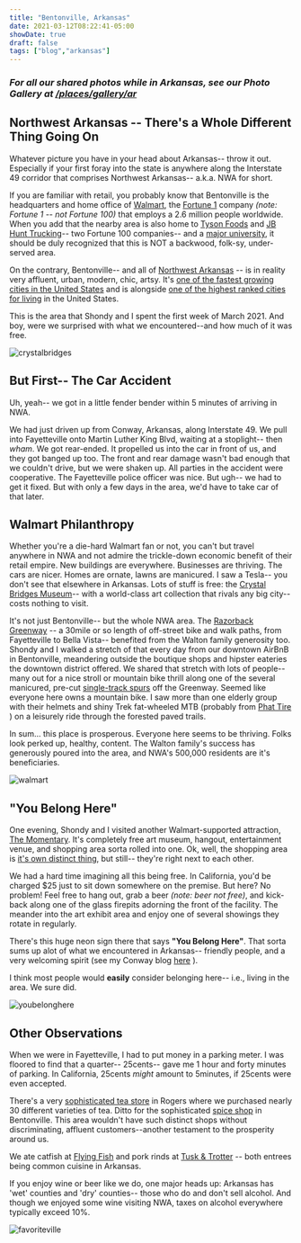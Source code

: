 ```yaml
---
title: "Bentonville, Arkansas"
date: 2021-03-12T08:22:41-05:00
showDate: true
draft: false
tags: ["blog","arkansas"]
---
```


### *For all our shared photos while in Arkansas, see our Photo Gallery at [/places/gallery/ar](/places/gallery/ar)*

## Northwest Arkansas -- There's a Whole Different Thing Going On
Whatever picture you have in your head about Arkansas-- throw it out.   Especially if your first foray into the state is anywhere along the Interstate 49 corridor that comprises Northwest Arkansas-- a.k.a. NWA for short.  

If you are familiar with retail, you probably know that Bentonville is the headquarters and home office of [Walmart](https://walmart.com), the [Fortune 1](https://fortune.com/company/walmart/fortune500/) company *(note: Fortune 1 -- not Fortune 100)* that employs a 2.6 million people worldwide.   When you add that the nearby area is also home to [Tyson Foods](https://www.tysonfoods.com/) and [JB Hunt Trucking](https://www.jbhunt.com/)-- two Fortune 100 companies-- and a [major university](https://www.uark.edu/), it should be duly recognized that this is NOT a backwood, folk-sy, under-served area.

On the contrary, Bentonville-- and all of [Northwest Arkansas](https://findingnwa.com/) -- is in reality very affluent, urban, modern, chic, artsy.  It's [one of the fastest growing cities in the United States](https://nwacouncil.org/2020/05/21/bentonville-ranks-as-nations-5th-fastest-growing-city/) and is alongside [one of the highest ranked cities for living](https://realestate.usnews.com/places/arkansas/fayetteville) in the United States.  

This is the area that Shondy and I spent the first week of March 2021.  And boy, were we surprised with what we encountered--and how much of it was free.

![crystalbridges](/places/gallery/ar/ar_19.jpg)

## But First-- The Car Accident
Uh, yeah-- we got in a little fender bender within 5 minutes of arriving in NWA.  

We had just driven up from Conway, Arkansas, along Interstate 49.  We pull into Fayetteville onto Martin Luther King Blvd, waiting at a stoplight-- then *wham*.  We got rear-ended.  It propelled us into the car in front of us, and they got banged up too.   The front and rear damage wasn't bad enough that we couldn't drive, but we were shaken up.   All parties in the accident were cooperative.  The Fayetteville police officer was nice.   But ugh-- we had to get it fixed.  But with only a few days in the area, we'd have to take car of that later.

## Walmart Philanthropy
Whether you're a die-hard Walmart fan or not, you can't but travel anywhere in NWA and not admire the trickle-down economic benefit of their retail empire.  New buildings are everywhere.  Businesses are thriving.  The cars are nicer.  Homes are ornate, lawns are manicured.  I saw a Tesla-- you don't see that elsewhere in Arkansas.  Lots of stuff is free: the [Crystal Bridges Museum](https://crystalbridges.org/)-- with a world-class art collection that rivals any big city-- costs nothing to visit.  

It's not just Bentonville-- but the whole NWA area.  The [Razorback Greenway](https://www.nwarpc.org/razorback-regional-greenway/) -- a 30mile or so length of off-street bike and walk paths, from Fayetteville to Bella Vista-- benefited from the Walton family generosity too.  Shondy and I walked a stretch of that every day from our downtown AirBnB in Bentonville, meandering outside the boutique shops and hipster eateries the downtown district offered.  We shared that stretch with lots of people-- many out for a nice stroll or mountain bike thrill along one of the several manicured, pre-cut [single-track spurs](https://www.oztrails.com/trail-locations/slaughter-pen/) off the Greenway.   Seemed like everyone here owns a mountain bike. I saw more than one elderly group with their helmets and shiny Trek fat-wheeled MTB (probably from [Phat Tire](https://www.phattirebikeshop.com/) ) on a leisurely ride through the forested paved trails.

In sum... this place is prosperous.  Everyone here seems to be thriving.  Folks look perked up, healthy, content.  The Walton family's success has generously poured into the area, and NWA's 500,000 residents are it's beneficiaries.

![walmart](/places/gallery/ar/ar_31.jpg)


## "You Belong Here"
One evening, Shondy and I visited another Walmart-supported attraction, [The Momentary](https://themomentary.org/).  It's completely free art museum, hangout, entertainment venue, and shopping area sorta rolled into one.  Ok, well, the shopping area is [it's own distinct thing](http://www.8stmarket.com/), but still-- they're right next to each other.

We had a hard time imagining all this being free.   In California, you'd be charged $25 just to sit down somewhere on the premise.  But 
here?  No problem!  Feel free to hang out, grab a beer *(note: beer not free)*, and kick-back along one of the glass firepits adorning 
the front of the facility.  The meander into the art exhibit area and enjoy one of several showings they rotate in regularly.

There's this huge neon sign there that says **"You Belong Here"**.   That sorta sums up alot of what we encountered in Arkansas-- friendly people, and a very welcoming spirit (see my Conway blog [here](/places/posts/conway-ar/) ).

I think most people would **easily** consider belonging here-- i.e., living in the area.  We sure did.

![youbelonghere](/places/gallery/ar/ar_27.jpg)


## Other Observations
When we were in Fayetteville, I had to put money in a parking meter.  I was floored to find that a quarter-- 25cents-- gave me 1 hour and forty minutes of parking.   In California, 25cents *might* amount to 5minutes, if 25cents were even accepted.

There's a very [sophisticated tea store](https://savoytea.com/) in Rogers where we purchased nearly 30 different varieties of tea.  Ditto for the sophisticated [spice shop](https://www.spiceandtea.com/bentonville) in Bentonville.  This area wouldn't have such distinct shops without discriminating, affluent customers--another testament to the prosperity around us.

We ate catfish at [Flying Fish](https://www.flyingfishinthe.net/location?l=Bentonville) and pork rinds at [Tusk & Trotter](https://www.tuskandtrotter.com/) -- both entrees being common cuisine in Arkansas.

If you enjoy wine or beer like we do, one major heads up:  Arkansas has 'wet' counties and 'dry' counties-- those who do and don't sell alcohol.  And though we enjoyed some wine visiting NWA, taxes on alcohol everywhere typically exceed 10%.

![favoriteville](/places/gallery/ar/ar_16.jpg)



